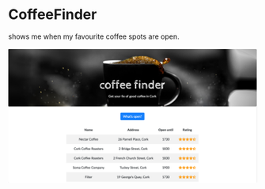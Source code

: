 # CoffeeFinder
shows me when my favourite coffee spots are open.<br><br>
<img src="images/coffee.png" width="800px"> 
